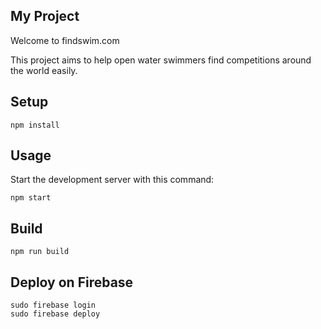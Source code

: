 My Project
---
 
Welcome to findswim.com

This project aims to help open water swimmers find competitions around the world easily. 

 
 
Setup
---
 
```
npm install
```
 
Usage
---
 
Start the development server with this command:
 
```
npm start
```
 
 
Build
---
 
```
npm run build
```

Deploy on Firebase
---
 
 
```
sudo firebase login
sudo firebase deploy
```